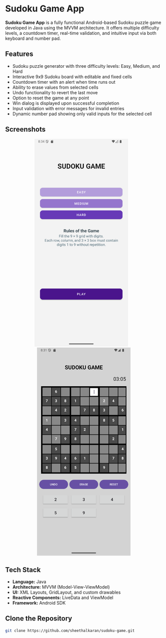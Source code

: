 # Sudoku Game App

**Sudoku Game App** is a fully functional Android-based Sudoku puzzle game developed in Java using the MVVM architecture. It offers multiple difficulty levels, a countdown timer, real-time validation, and intuitive input via both keyboard and number pad.

## Features

- Sudoku puzzle generator with three difficulty levels: Easy, Medium, and Hard  
- Interactive 9x9 Sudoku board with editable and fixed cells  
- Countdown timer with an alert when time runs out  
- Ability to erase values from selected cells  
- Undo functionality to revert the last move  
- Option to reset the game at any point  
- Win dialog is displayed upon successful completion  
- Input validation with error messages for invalid entries  
- Dynamic number pad showing only valid inputs for the selected cell  

## Screenshots

<p align="center">
  <img src="screenshots/main_screen.png" alt="Main Screen" width="300"/>
  &nbsp;&nbsp;&nbsp;
  <img src="screenshots/game_screen.png" alt="Game Screen" width="300"/>
</p>

## Tech Stack

- **Language:** Java  
- **Architecture:** MVVM (Model-View-ViewModel)  
- **UI:** XML Layouts, GridLayout, and custom drawables  
- **Reactive Components:** LiveData and ViewModel  
- **Framework:** Android SDK 

## Clone the Repository

```bash
git clone https://github.com/sheethalkaran/sudoku-game.git
